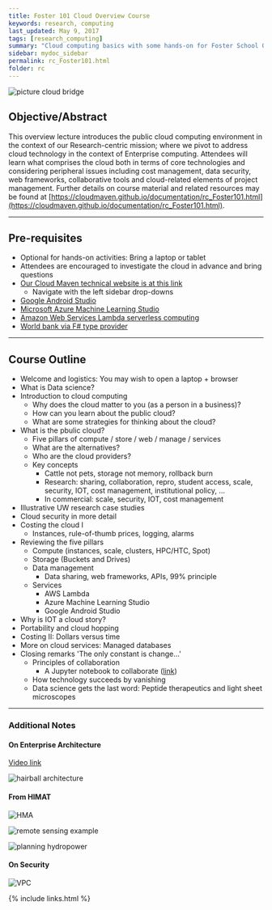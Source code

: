 ```yaml
---
title: Foster 101 Cloud Overview Course
keywords: research, computing
last_updated: May 9, 2017
tags: [research_computing]
summary: "Cloud computing basics with some hands-on for Foster School Of Business"
sidebar: mydoc_sidebar
permalink: rc_Foster101.html
folder: rc
---
```



![picture cloud bridge](/documentation/images/rc/foster101_001.jpg)


## Objective/Abstract


This overview lecture introduces the public cloud computing environment in the context of our 
Research-centric mission; where we pivot to address cloud technology in the context of Enterprise computing.
Attendees will learn what comprises the cloud both in terms of core technologies and considering peripheral 
issues including cost management, data security, web frameworks, collaborative tools and cloud-related 
elements of project management.  Further details on course material and related resources may be found at
[https://cloudmaven.github.io/documentation/rc_Foster101.html](https://cloudmaven.github.io/documentation/rc_Foster101.html).


---


## Pre-requisites 

 
- Optional for hands-on activities: Bring a laptop or tablet
- Attendees are encouraged to investigate the cloud in advance and bring questions
- [Our Cloud Maven technical website is at this link](http://cloudmaven.org)
  - Navigate with the left sidebar drop-downs 
- [Google Android Studio](https://cloud.google.com/android-studio/) 
- [Microsoft Azure Machine Learning Studio](https://studio.azureml.net/) 
- [Amazon Web Services Lambda serverless computing](https://aws.amazon.com/lambda/)
- [World bank via F# type provider](http://www.tryfsharp.org/Learn/data-science)


---

## Course Outline 

- Welcome and logistics: You may wish to open a laptop + browser
- What is Data science?
- Introduction to cloud computing
  - Why does the cloud matter to you (as a person in a business)?
  - How can you learn about the public cloud?
  - What are some strategies for thinking about the cloud?
- What is the pbulic cloud?
  - Five pillars of compute / store / web / manage / services
  - What are the alternatives?
  - Who are the cloud providers?
  - Key concepts 
    - Cattle not pets, storage not memory, rollback burn
    - Research: sharing, collaboration, repro, student access, scale, security, IOT, cost management, institutional policy, ...
    - In commercial: scale, security, IOT, cost management
- Illustrative UW research case studies
- Cloud security in more detail
- Costing the cloud I
  - Instances, rule-of-thumb prices, logging, alarms
- Reviewing the five pillars
  - Compute (instances, scale, clusters, HPC/HTC, Spot)
  - Storage (Buckets and Drives)
  - Data management
    - Data sharing, web frameworks, APIs, 99% principle
  - Services
    - AWS Lambda
    - Azure Machine Learning Studio
    - Google Android Studio
- Why is IOT a cloud story?
- Portability and cloud hopping
- Costing II: Dollars versus time
- More on cloud services: Managed databases
- Closing remarks 'The only constant is change...'
  - Principles of collaboration 
    - A Jupyter notebook to collaborate ([link](https://notebooks.azure.com/library/89FHPIGSGMs/dashboard))
  - How technology succeeds by vanishing
  - Data science gets the last word: Peptide therapeutics and light sheet microscopes


-------------


### Additional Notes


#### On Enterprise Architecture


[Video link](https://www.youtube.com/watch?v=qDI2oF1bASk)


![hairball architecture](/documentation/images/rc/foster101_002.png)


#### From HIMAT


![HMA](/documentation/images/rc/foster101_003.png)


![remote sensing example](/documentation/images/rc/foster101_004.png)


![planning hydropower](/documentation/images/rc/foster101_005.png)


#### On Security 


![VPC](/documentation/images/rc/foster101_006.png)


{% include links.html %}
